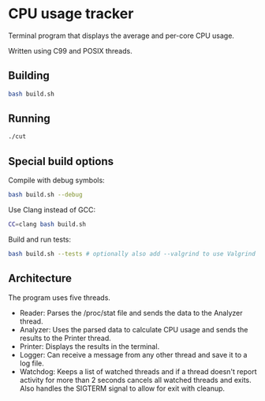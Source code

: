 # CPU usage tracker

Terminal program that displays the average and per-core CPU usage.

Written using C99 and POSIX threads.

## Building

```bash
bash build.sh
```

## Running

```bash
./cut
```

## Special build options

Compile with debug symbols:

```bash
bash build.sh --debug
```

Use Clang instead of GCC:

```bash
CC=clang bash build.sh
```

Build and run tests:

```bash
bash build.sh --tests # optionally also add --valgrind to use Valgrind when running tests
```

## Architecture

The program uses five threads.

- Reader: Parses the /proc/stat file and sends the data to the Analyzer thread.
- Analyzer: Uses the parsed data to calculate CPU usage and sends the results to the Printer thread.
- Printer: Displays the results in the terminal.
- Logger: Can receive a message from any other thread and save it to a log file.
- Watchdog: Keeps a list of watched threads and if a thread doesn't report activity for more than 2 seconds cancels all watched threads and exits. Also handles the SIGTERM signal to allow for exit with cleanup.
